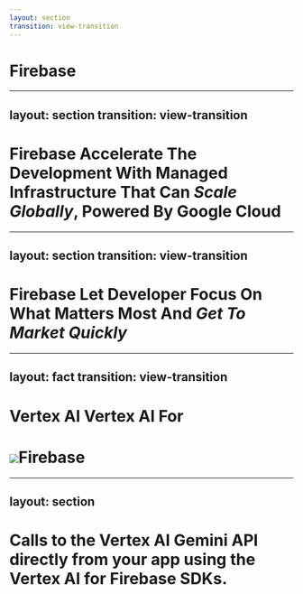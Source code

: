 ```yaml
---
layout: section
transition: view-transition
---
```


<style>
  .title {
    view-transition-name: title;
  }
  .image {
    view-transition-name: image;
  }
</style>

<h1 class="flex flex-items-center gap-6">
  <v-switch>
    <template #0-1>
      <img src="/firebase-old.svg" class="size-24"/>
    </template>
    <template #1>
      <img src="/firebase.svg" class="image size-24"
        v-motion
        :duration="1000"
        :initial="{ scale: 0 }"
        :click-1="{ scale: 1 }"/>
    </template>
  </v-switch>
  <span class="title">Firebase</span>
</h1>

---
layout: section
transition: view-transition
---

# <span class="title firebase-text">Firebase</span> Accelerate The Development With Managed Infrastructure That Can _Scale Globally_, Powered By <span class="vertex-ai-text">Google Cloud</span>

---
layout: section
transition: view-transition
---

# <span class="title firebase-text">Firebase</span> Let Developer Focus On What Matters Most And _Get To Market Quickly_

---
layout: fact
transition: view-transition
---

<style>
  .title-vertex-ai-1 {
    view-transition-name: title-vertex-ai-1;
  }
  .title-vertex-ai-2 {
    view-transition-name: title-vertex-ai-2;
  }
</style>

<h1>
  <span class="relative"><span class="title-vertex-ai-1 gemini-text">Vertex AI</span> <span class="title-vertex-ai-2 gemini-text absolute left-0">Vertex AI</span></span> For 
</h1>
<h1 class="flex items-center justify-center gap-2">
  <img src="/firebase.svg" class="image size-24"/><span class="title title-firebase firebase-text">Firebase</span>
</h1>

---
layout: section
---

# Calls to the <span class="title-vertex-ai-1 gemini-text">Vertex AI</span> Gemini API directly from your app using the <span class="title-vertex-ai-2 gemini-text">Vertex AI</span> for <span class="title firebase-text">Firebase</span> SDKs.
